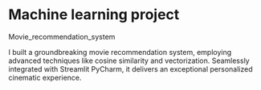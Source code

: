 # Machine learning project
Movie_recommendation_system

I built a groundbreaking movie recommendation system, employing advanced techniques like cosine similarity and vectorization. Seamlessly integrated with Streamlit PyCharm, it delivers an exceptional personalized cinematic experience.

